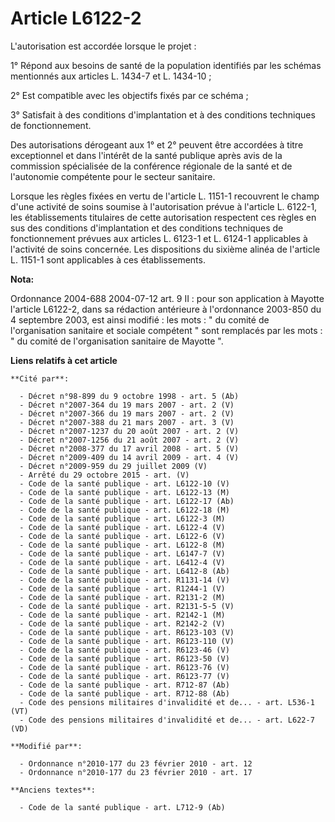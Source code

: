# Article L6122-2

L'autorisation est accordée lorsque le projet : 

1° Répond aux besoins de santé de la population identifiés par les schémas mentionnés aux articles L. 1434-7 et L.
1434-10  ; 

2° Est compatible avec les objectifs fixés par ce schéma ; 

3° Satisfait à des conditions d'implantation et à des conditions techniques de fonctionnement. 

Des autorisations dérogeant aux 1° et 2° peuvent être accordées à titre exceptionnel et dans l'intérêt de la santé publique
après avis de la commission spécialisée de la conférence régionale de la santé et de l'autonomie compétente pour le secteur
sanitaire.

Lorsque les règles fixées en vertu de l'article L. 1151-1 recouvrent le champ d'une activité de soins soumise à
l'autorisation prévue à l'article L. 6122-1, les établissements titulaires de cette autorisation respectent ces règles en sus
des conditions d'implantation et des conditions techniques de fonctionnement prévues aux articles L. 6123-1 et L. 6124-1
applicables à l'activité de soins concernée. Les dispositions du sixième alinéa de l'article L. 1151-1 sont applicables à ces
établissements.

**Nota:**

Ordonnance 2004-688 2004-07-12 art. 9 II : pour son application à Mayotte l'article L6122-2, dans sa rédaction antérieure à
l'ordonnance 2003-850 du 4 septembre 2003, est ainsi modifié : les mots : " du comité de l'organisation sanitaire et sociale
compétent " sont remplacés par les mots : " du comité de l'organisation sanitaire de Mayotte ".

**Liens relatifs à cet article**

	**Cité par**:

	  - Décret n°98-899 du 9 octobre 1998 - art. 5 (Ab)
	  - Décret n°2007-364 du 19 mars 2007 - art. 2 (V)
	  - Décret n°2007-366 du 19 mars 2007 - art. 2 (V)
	  - Décret n°2007-388 du 21 mars 2007 - art. 3 (V)
	  - Décret n°2007-1237 du 20 août 2007 - art. 2 (V)
	  - Décret n°2007-1256 du 21 août 2007 - art. 2 (V)
	  - Décret n°2008-377 du 17 avril 2008 - art. 5 (V)
	  - Décret n°2009-409 du 14 avril 2009 - art. 4 (V)
	  - Décret n°2009-959 du 29 juillet 2009 (V)
	  - Arrêté du 29 octobre 2015 - art. (V)
	  - Code de la santé publique - art. L6122-10 (V)
	  - Code de la santé publique - art. L6122-13 (M)
	  - Code de la santé publique - art. L6122-17 (Ab)
	  - Code de la santé publique - art. L6122-18 (M)
	  - Code de la santé publique - art. L6122-3 (M)
	  - Code de la santé publique - art. L6122-4 (V)
	  - Code de la santé publique - art. L6122-6 (V)
	  - Code de la santé publique - art. L6122-8 (M)
	  - Code de la santé publique - art. L6147-7 (V)
	  - Code de la santé publique - art. L6412-4 (V)
	  - Code de la santé publique - art. L6412-8 (Ab)
	  - Code de la santé publique - art. R1131-14 (V)
	  - Code de la santé publique - art. R1244-1 (V)
	  - Code de la santé publique - art. R2131-2 (M)
	  - Code de la santé publique - art. R2131-5-5 (V)
	  - Code de la santé publique - art. R2142-1 (M)
	  - Code de la santé publique - art. R2142-2 (V)
	  - Code de la santé publique - art. R6123-103 (V)
	  - Code de la santé publique - art. R6123-110 (V)
	  - Code de la santé publique - art. R6123-46 (V)
	  - Code de la santé publique - art. R6123-50 (V)
	  - Code de la santé publique - art. R6123-76 (V)
	  - Code de la santé publique - art. R6123-77 (V)
	  - Code de la santé publique - art. R712-87 (Ab)
	  - Code de la santé publique - art. R712-88 (Ab)
	  - Code des pensions militaires d'invalidité et de... - art. L536-1 (VT)
	  - Code des pensions militaires d'invalidité et de... - art. L622-7 (VD)

	**Modifié par**:

	  - Ordonnance n°2010-177 du 23 février 2010 - art. 12
	  - Ordonnance n°2010-177 du 23 février 2010 - art. 17

	**Anciens textes**:

	  - Code de la santé publique - art. L712-9 (Ab)
